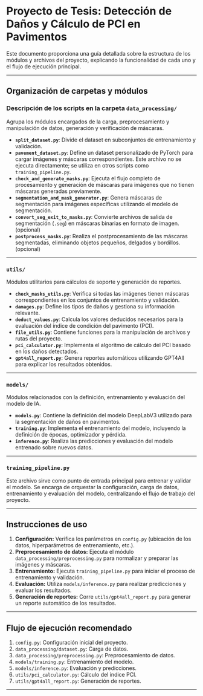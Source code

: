 # Proyecto de Tesis: Detección de Daños y Cálculo de PCI en Pavimentos

Este documento proporciona una guía detallada sobre la estructura de los módulos y archivos del proyecto, explicando la funcionalidad de cada uno y el flujo de ejecución principal.

---

## **Organización de carpetas y módulos**

### **Descripción de los scripts en la carpeta `data_processing/`**
Agrupa los módulos encargados de la carga, preprocesamiento y manipulación de datos, generación y verificación de máscaras.

- **`split_dataset.py`**: Divide el dataset en subconjuntos de entrenamiento y validación.
- **`pavement_dataset.py`**: Define un dataset personalizado de PyTorch para cargar imágenes y máscaras correspondientes. Este archivo no se ejecuta directamente; se utiliza en otros scripts como `training_pipeline.py`.
- **`check_and_generate_masks.py`**: Ejecuta el flujo completo de procesamiento y generación de máscaras para imágenes que no tienen máscaras generadas previamente.
- **`segmentation_and_mask_generator.py`**: Genera máscaras de segmentación para imágenes específicas utilizando el modelo de segmentación.
- **`convert_seg_exit_to_masks.py`**: Convierte archivos de salida de segmentación (`.seg`) en máscaras binarias en formato de imagen. (opcional)
- **`postprocess_masks.py`**: Realiza el postprocesamiento de las máscaras segmentadas, eliminando objetos pequeños, delgados y bordillos. (opcional)

---

### **`utils/`**
Módulos utilitarios para cálculos de soporte y generación de reportes.

- **`check_masks_utils.py`**: Verifica si todas las imágenes tienen máscaras correspondientes en los conjuntos de entrenamiento y validación.
- **`damages.py`**: Define los tipos de daños y gestiona su información relevante.
- **`deduct_values.py`**: Calcula los valores deducidos necesarios para la evaluación del índice de condición del pavimento (PCI).
- **`file_utils.py`**: Contiene funciones para la manipulación de archivos y rutas del proyecto.
- **`pci_calculator.py`**: Implementa el algoritmo de cálculo del PCI basado en los daños detectados.
- **`gpt4all_report.py`**: Genera reportes automáticos utilizando GPT4All para explicar los resultados obtenidos.

---

### **`models/`**
Módulos relacionados con la definición, entrenamiento y evaluación del modelo de IA.

- **`models.py`**: Contiene la definición del modelo DeepLabV3 utilizado para la segmentación de daños en pavimentos.
- **`training.py`**: Implementa el entrenamiento del modelo, incluyendo la definición de épocas, optimizador y pérdida.
- **`inference.py`**: Realiza las predicciones y evaluación del modelo entrenado sobre nuevos datos.

---

### **`training_pipeline.py`**
Este archivo sirve como punto de entrada principal para entrenar y validar el modelo. Se encarga de orquestar la configuración, carga de datos, entrenamiento y evaluación del modelo, centralizando el flujo de trabajo del proyecto.

---

## **Instrucciones de uso**

1. **Configuración:** Verifica los parámetros en `config.py` (ubicación de los datos, hiperparámetros de entrenamiento, etc.).
2. **Preprocesamiento de datos:** Ejecuta el módulo `data_processing/preprocessing.py` para normalizar y preparar las imágenes y máscaras.
3. **Entrenamiento:** Ejecuta `training_pipeline.py` para iniciar el proceso de entrenamiento y validación.
4. **Evaluación:** Utiliza `models/inference.py` para realizar predicciones y evaluar los resultados.
5. **Generación de reportes:** Corre `utils/gpt4all_report.py` para generar un reporte automático de los resultados.

---

## **Flujo de ejecución recomendado**

1. `config.py`: Configuración inicial del proyecto.
2. `data_processing/dataset.py`: Carga de datos.
3. `data_processing/preprocessing.py`: Preprocesamiento de datos.
4. `models/training.py`: Entrenamiento del modelo.
5. `models/inference.py`: Evaluación y predicciones.
6. `utils/pci_calculator.py`: Cálculo del índice PCI.
7. `utils/gpt4all_report.py`: Generación de reportes.

---
